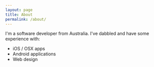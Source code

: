 ```yaml
---
layout: page
title: About
permalink: /about/
---
```


I'm a software developer from Australia. I've dabbled and have some experience with:

- iOS / OSX apps
- Android applications
- Web design
